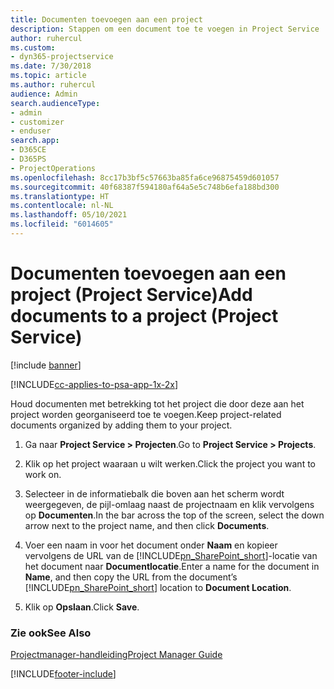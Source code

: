 ```yaml
---
title: Documenten toevoegen aan een project
description: Stappen om een document toe te voegen in Project Service
author: ruhercul
ms.custom:
- dyn365-projectservice
ms.date: 7/30/2018
ms.topic: article
ms.author: ruhercul
audience: Admin
search.audienceType:
- admin
- customizer
- enduser
search.app:
- D365CE
- D365PS
- ProjectOperations
ms.openlocfilehash: 8cc17b3bf5c57663ba85fa6ce96875459d601057
ms.sourcegitcommit: 40f68387f594180af64a5e5c748b6efa188bd300
ms.translationtype: HT
ms.contentlocale: nl-NL
ms.lasthandoff: 05/10/2021
ms.locfileid: "6014605"
---
```

# <a name="add-documents-to-a-project-project-service"></a><span data-ttu-id="2d4b3-103">Documenten toevoegen aan een project (Project Service)</span><span class="sxs-lookup"><span data-stu-id="2d4b3-103">Add documents to a project (Project Service)</span></span>

[!include [banner](../includes/psa-now-project-operations.md)]

[!INCLUDE[cc-applies-to-psa-app-1x-2x](../includes/cc-applies-to-psa-app-1x-2x.md)]

<span data-ttu-id="2d4b3-104">Houd documenten met betrekking tot het project die door deze aan het project worden georganiseerd toe te voegen.</span><span class="sxs-lookup"><span data-stu-id="2d4b3-104">Keep project-related documents organized by adding them to your project.</span></span>  
  
1. <span data-ttu-id="2d4b3-105">Ga naar **Project Service > Projecten**.</span><span class="sxs-lookup"><span data-stu-id="2d4b3-105">Go to **Project Service > Projects**.</span></span>  
  
2. <span data-ttu-id="2d4b3-106">Klik op het project waaraan u wilt werken.</span><span class="sxs-lookup"><span data-stu-id="2d4b3-106">Click the project you want to work on.</span></span>  
  
3. <span data-ttu-id="2d4b3-107">Selecteer in de informatiebalk die boven aan het scherm wordt weergegeven, de pijl-omlaag naast de projectnaam en klik vervolgens op **Documenten**.</span><span class="sxs-lookup"><span data-stu-id="2d4b3-107">In the bar across the top of the screen, select the down arrow next to the project name, and then click **Documents**.</span></span>  
  
4. <span data-ttu-id="2d4b3-108">Voer een naam in voor het document onder **Naam** en kopieer vervolgens de URL van de [!INCLUDE[pn_SharePoint_short](../includes/pn-sharepoint-short.md)]-locatie van het document naar **Documentlocatie**.</span><span class="sxs-lookup"><span data-stu-id="2d4b3-108">Enter a name for the document in **Name**,  and then copy the URL from the document’s [!INCLUDE[pn_SharePoint_short](../includes/pn-sharepoint-short.md)] location to **Document Location**.</span></span>  
  
5. <span data-ttu-id="2d4b3-109">Klik op **Opslaan**.</span><span class="sxs-lookup"><span data-stu-id="2d4b3-109">Click **Save**.</span></span>  
  
### <a name="see-also"></a><span data-ttu-id="2d4b3-110">Zie ook</span><span class="sxs-lookup"><span data-stu-id="2d4b3-110">See Also</span></span>  
 [<span data-ttu-id="2d4b3-111">Projectmanager-handleiding</span><span class="sxs-lookup"><span data-stu-id="2d4b3-111">Project Manager Guide</span></span>](../psa/project-manager-guide.md)


[!INCLUDE[footer-include](../includes/footer-banner.md)]